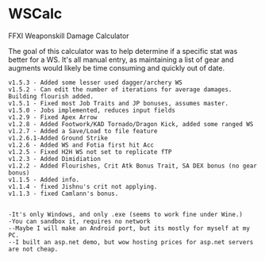 # WSCalc
FFXI Weaponskill Damage Calculator

The goal of this calculator was to help determine if a specific stat was better for a WS. It's all manual entry, as maintaining a list of gear and augments would likely be time consuming and quickly out of date.
    
    v1.5.3 - Added some lesser used dagger/archery WS
    v1.5.2 - Can edit the number of iterations for average damages. Building flourish added.
    v1.5.1 - Fixed most Job Traits and JP bonuses, assumes master.
    v1.5.0 - Jobs implemented, reduces input fields
    v1.2.9 - Fixed Apex Arrow
    v1.2.8 - Added Footwork/KAD Tornado/Dragon Kick, added some ranged WS
    v1.2.7 - Added a Save/Load to file feature
    v1.2.6.1-Added Ground Strike
    v1.2.6 - Added WS and Fotia first hit Acc
    v1.2.5 - Fixed H2H WS not set to replicate fTP
    v1.2.3 - Added Dimidiation
    v1.2.2 - Added Flourishes, Crit Atk Bonus Trait, SA DEX bonus (no gear bonus)
    v1.1.5 - Added info.
    v1.1.4 - fixed Jishnu's crit not applying.
    v1.1.3 - fixed Camlann's bonus.
    
    
    -It's only Windows, and only .exe (seems to work fine under Wine.)
    -You can sandbox it, requires no network
    --Maybe I will make an Android port, but its mostly for myself at my PC.
    --I built an asp.net demo, but wow hosting prices for asp.net servers are not cheap.
